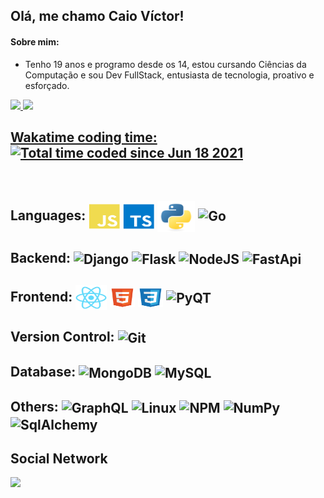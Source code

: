 ## Olá, me chamo Caio Víctor!
#### Sobre mim: 
- Tenho 19 anos e programo desde os 14, estou cursando Ciências da Computação e sou Dev FullStack, entusiasta de tecnologia, proativo e esforçado. 
<div>
  <a href="https://github.com/CaioVSales">
  <img height="180em" src="https://github-readme-stats.vercel.app/api?username=caiovsales&show_icons=true&theme=dracula&include_all_commits=true&count_private=true"/>
  <img height="180em" src="https://github-readme-stats.vercel.app/api/top-langs/?username=caiovsales&layout=compact&langs_count=7&theme=dracula"/>
</div>
<h2>Wakatime coding time:<br> 
  <a href="https://wakatime.com/@64b627c7-5b9b-459d-86d8-bb41a61c8927"><img src="https://wakatime.com/badge/user/64b627c7-5b9b-459d-86d8-bb41a61c8927.svg" alt="Total time coded since Jun 18 2021" /></a>

</h2>
  <div style="display: inline_block"><br>
  <h2> Languages:
  <img align="center" alt="JavaScript" height="40" width="50" src="https://raw.githubusercontent.com/devicons/devicon/master/icons/javascript/javascript-plain.svg">
  <img align="center" alt="TypeScript" height="40" width="50" src="https://raw.githubusercontent.com/devicons/devicon/master/icons/typescript/typescript-plain.svg">
  <img align="center" alt="Python" height="50" width="60" src="https://raw.githubusercontent.com/devicons/devicon/master/icons/python/python-original.svg">
  <img align="center" alt="Go" height="50" width="60" src="https://cdn.jsdelivr.net/gh/devicons/devicon/icons/go/go-original-wordmark.svg">

  </h2>
<h2>Backend:
  <img align="center" alt="Django" height="70" width="80" src="https://cdn.jsdelivr.net/gh/devicons/devicon/icons/django/django-plain-wordmark.svg">
  <img align="center" alt="Flask" height="70" width="80" src="https://cdn.jsdelivr.net/gh/devicons/devicon/icons/flask/flask-original-wordmark.svg">
  <img align="center" alt="NodeJS" height="70" width="80" src="https://cdn.jsdelivr.net/gh/devicons/devicon/icons/nodejs/nodejs-original-wordmark.svg">
  <img align="center" alt="FastApi" height="70" width="80" src="https://cdn.jsdelivr.net/gh/devicons/devicon/icons/fastapi/fastapi-original-wordmark.svg">

</h2>
<h2>Frontend:
  <img align="center" alt="React" height="40" width="50" src="https://raw.githubusercontent.com/devicons/devicon/master/icons/react/react-original.svg">
  <img align="center" alt="HTML" height="30" width="40" src="https://raw.githubusercontent.com/devicons/devicon/master/icons/html5/html5-original.svg">
  <img align="center" alt="CSS" height="30" width="40" src="https://raw.githubusercontent.com/devicons/devicon/master/icons/css3/css3-original.svg">
  <img align="center" alt="PyQT" height="40" width="50" src="https://cdn.jsdelivr.net/gh/devicons/devicon/icons/qt/qt-original.svg">

</h2>
<h2>Version Control: 
  <img align="center" alt="Git" height="60" width="70" src="https://cdn.jsdelivr.net/gh/devicons/devicon/icons/git/git-original-wordmark.svg">

</h2>
<h2>Database:
  <img align="center" alt="MongoDB" height="70" width="80" src="https://cdn.jsdelivr.net/gh/devicons/devicon/icons/mongodb/mongodb-original-wordmark.svg">
  <img align="center" alt="MySQL" height="70" width="80" src="https://cdn.jsdelivr.net/gh/devicons/devicon/icons/mysql/mysql-original-wordmark.svg">

</h2>
<h2>Others:
  <img align="center" alt="GraphQL" height="50" width="60" src="https://cdn.jsdelivr.net/gh/devicons/devicon/icons/graphql/graphql-plain-wordmark.svg">
  <img align="center" alt="Linux" height="40" width="50" src="https://cdn.jsdelivr.net/gh/devicons/devicon/icons/linux/linux-original.svg">
  <img align="center" alt="NPM" height="50" width="60" src="https://cdn.jsdelivr.net/gh/devicons/devicon/icons/npm/npm-original-wordmark.svg">
  <img align="center" alt="NumPy" height="70" width="80" src="https://cdn.jsdelivr.net/gh/devicons/devicon/icons/numpy/numpy-original-wordmark.svg">
  <img align="center" alt="SqlAlchemy" height="70" width="80" src="https://cdn.jsdelivr.net/gh/devicons/devicon/icons/sqlalchemy/sqlalchemy-original-wordmark.svg">

</h2>
</div>
  

<div>
<h2>Social Network</h2>
  <a href="https://www.linkedin.com/in/caio-victor-sales-b98043205/" target="_blank"><img src="https://img.shields.io/badge/-LinkedIn-%230077B5?style=for-the-badge&logo=linkedin&logoColor=white" target="_blank"></a>
  
  </div>
